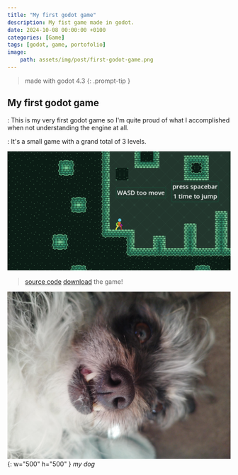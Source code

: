 ```yaml
---
title: "My first godot game"
description: My fist game made in godot.
date: 2024-10-08 00:00:00 +0100
categories: [Game]
tags: [godot, game, portofolio]
image:
    path: assets/img/post/first-godot-game.png
---
```

>made with godot 4.3
{: .prompt-tip }
## My first godot game

: This is my very first godot game so I'm quite proud of what I accomplished when not understanding the engine at all.

: It's a small game with a grand total of 3 levels.

![me](/assets/img/post/first-godot-game.png)

> [source code](https://github.com/DeanLemans/2d-platformer-godot) 
> [download](https://github.com/DeanLemans/2d-platformer-godot/releases) the game!

![dog4](assets/img/personal/dog4.jpg){: w="500" h="500" }
_my dog_